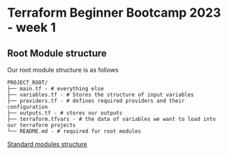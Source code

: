# Terraform Beginner Bootcamp 2023 - week 1
## Root Module structure 

Our root module structure is as follows
```
PROJECT_ROOT/
├── main.tf - # everything else
├── variables.tf - # Stores the structure of input variables
├── providers.tf - # defines required providers and their configuration
├── outputs.tf - # stores our outputs
├── terraform.tfvars - # the data of variables we want to load into our terraform projects
└── README.md - # required for root modules
```

[Standard modules structure](https://developer.hashicorp.com/terraform/language/modules/develop/structure)
